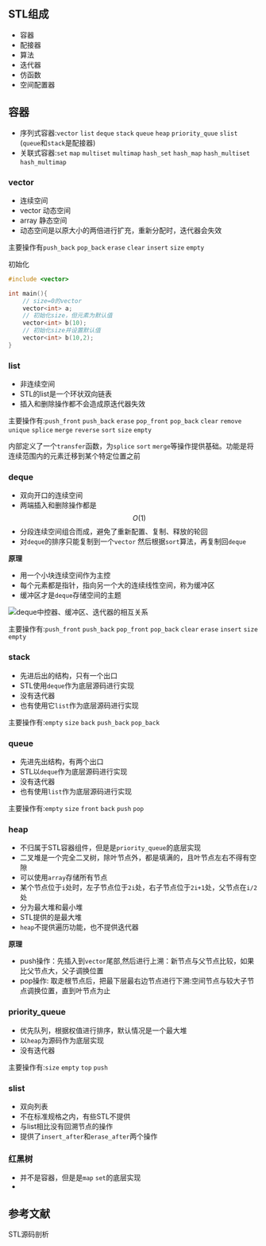## STL组成
- 容器
- 配接器
- 算法
- 迭代器
- 仿函数
- 空间配置器

## 容器
- 序列式容器:`vector` `list` `deque` `stack` `queue` `heap` `priority_quue` `slist`  (`queue`和`stack`是配接器)
- 关联式容器:`set` `map` `multiset` `multimap` `hash_set` `hash_map` `hash_multiset` `hash_multimap`

### vector
- 连续空间
- vector 动态空间
- array 静态空间
- 动态空间是以原大小的两倍进行扩充，重新分配时，迭代器会失效

主要操作有`push_back` `pop_back` `erase` `clear` `insert` `size` `empty`

初始化

```cpp
#include <vector>

int main(){
    // size=0的vector
    vector<int> a;
    // 初始化size，但元素为默认值
    vector<int> b(10);
    // 初始化size并设置默认值
    vector<int> b(10,2);
}
```

### list
- 非连续空间
- STL的list是一个环状双向链表
- 插入和删除操作都不会造成原迭代器失效

主要操作有:`push_front` `push_back` `erase` `pop_front` `pop_back` `clear` `remove` `unique` `splice` `merge` `reverse` `sort` `size` `empty`

内部定义了一个`transfer`函数，为`splice` `sort` `merge`等操作提供基础。功能是将连续范围内的元素迁移到某个特定位置之前

### deque
- 双向开口的连续空间
- 两端插入和删除操作都是$$O(1)$$
- 分段连续空间组合而成，避免了重新配置、复制、释放的轮回
- 对`deque`的排序只能复制到一个`vector` 然后根据`sort`算法，再复制回`deque`

**原理**

- 用一个小块连续空间作为主控
- 每个元素都是指针，指向另一个大的连续线性空间，称为缓冲区
- 缓冲区才是`deque`存储空间的主题

![deque中控器、缓冲区、迭代器的相互关系](https://gitee.com/ixnzone/img-bed/raw/master/2021/02/08/20210208214547.png)

主要操作有:`push_front` `push_back` `pop_front` `pop_back` `clear` `erase` `insert` `size` `empty`

### stack
- 先进后出的结构，只有一个出口
- STL使用`deque`作为底层源码进行实现
- 没有迭代器
- 也有使用它`list`作为底层源码进行实现

主要操作有:`empty` `size` `back` `push_back` `pop_back`

### queue
- 先进先出结构，有两个出口
- STL以`deque`作为底层源码进行实现
- 没有迭代器
- 也有使用`list`作为底层源码进行实现

主要操作有:`empty` `size` `front` `back` `push` `pop`

### heap
- 不归属于STL容器组件，但是是`priority_queue`的底层实现
- 二叉堆是一个完全二叉树，除叶节点外，都是填满的，且叶节点左右不得有空隙
- 可以使用`array`存储所有节点
- 某个节点位于`i`处时，左子节点位于`2i`处，右子节点位于`2i+1`处，父节点在`i/2`处
- 分为最大堆和最小堆
- STL提供的是最大堆
- `heap`不提供遍历功能，也不提供迭代器

**原理**

- push操作：先插入到`vector`尾部,然后进行上溯：新节点与父节点比较，如果比父节点大，父子调换位置
- pop操作: 取走根节点后，把最下层最右边节点进行下溯:空间节点与较大子节点调换位置，直到叶节点为止

### priority_queue
- 优先队列，根据权值进行排序，默认情况是一个最大堆
- 以`heap`为源码作为底层实现
- 没有迭代器

主要操作有:`size` `empty` `top` `push`

### slist
- 双向列表
- 不在标准规格之内，有些STL不提供
- 与list相比没有回溯节点的操作
- 提供了`insert_after`和`erase_after`两个操作

### 红黑树
- 并不是容器，但是是`map` `set`的底层实现
- 

## 参考文献
STL源码剖析